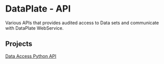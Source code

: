 DataPlate - API
================

Various APIs that provides audited access to Data sets and communicate with DataPlate WebService.

## Projects

[Data Access Python API](python/README.md)
